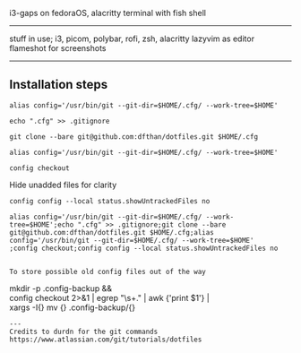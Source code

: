 i3-gaps on fedoraOS, alacritty terminal with fish shell

---

stuff in use;
i3, picom, polybar, rofi, zsh, alacritty
lazyvim as editor
flameshot for screenshots

---
## Installation steps

```
alias config='/usr/bin/git --git-dir=$HOME/.cfg/ --work-tree=$HOME'
```
```
echo ".cfg" >> .gitignore
```
```
git clone --bare git@github.com:dfthan/dotfiles.git $HOME/.cfg
```
```
alias config='/usr/bin/git --git-dir=$HOME/.cfg/ --work-tree=$HOME'
```
```
config checkout
```

Hide unadded files for clarity
```
config config --local status.showUntrackedFiles no
```
```
alias config='/usr/bin/git --git-dir=$HOME/.cfg/ --work-tree=$HOME';echo ".cfg" >> .gitignore;git clone --bare git@github.com:dfthan/dotfiles.git $HOME/.cfg;alias config='/usr/bin/git --git-dir=$HOME/.cfg/ --work-tree=$HOME'
;config checkout;config config --local status.showUntrackedFiles no
```
```

To store possible old config files out of the way
```
mkdir -p .config-backup && \
config checkout 2>&1 | egrep "\s+\." | awk {'print $1'} | \
xargs -I{} mv {} .config-backup/{}
```
--- 
Credits to durdn for the git commands
https://www.atlassian.com/git/tutorials/dotfiles
